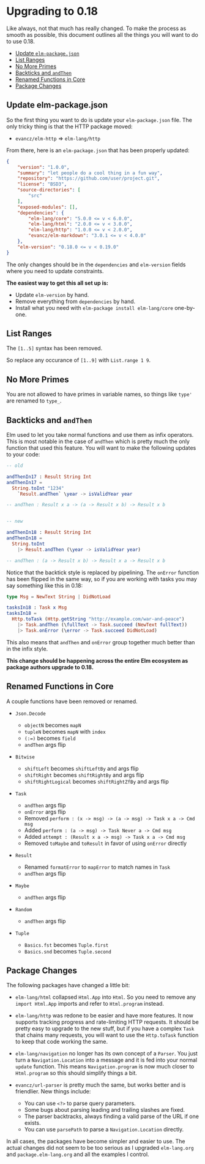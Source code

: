 
# Upgrading to 0.18

Like always, not that much has really changed. To make the process as smooth as possible, this document outlines all the things you will want to do to use 0.18.

  - [Update `elm-package.json`](#update-elm-packagejson)
  - [List Ranges](#list-ranges)
  - [No More Primes](#no-more-primes)
  - [Backticks and `andThen`](#backticks-and-andthen)
  - [Renamed Functions in Core](#renamed-functions-in-core)
  - [Package Changes](#package-changes)


## Update elm-package.json

So the first thing you want to do is update your `elm-package.json` file. The only tricky thing is that the HTTP package moved:

  - `evancz/elm-http` => `elm-lang/http`

From there, here is an `elm-package.json` that has been properly updated:

```json
{
    "version": "1.0.0",
    "summary": "let people do a cool thing in a fun way",
    "repository": "https://github.com/user/project.git",
    "license": "BSD3",
    "source-directories": [
        "src"
    ],
    "exposed-modules": [],
    "dependencies": {
        "elm-lang/core": "5.0.0 <= v < 6.0.0",
        "elm-lang/html": "2.0.0 <= v < 3.0.0",
        "elm-lang/http": "1.0.0 <= v < 2.0.0",
        "evancz/elm-markdown": "3.0.1 <= v < 4.0.0"
    },
    "elm-version": "0.18.0 <= v < 0.19.0"
}
```

The only changes should be in the `dependencies` and `elm-version` fields where you need to update constraints.

**The easiest way to get this all set up is:**

  - Update `elm-version` by hand.
  - Remove everything from `dependencies` by hand.
  - Install what you need with `elm-package install elm-lang/core` one-by-one.


## List Ranges

The `[1..5]` syntax has been removed.

So replace any occurance of `[1..9]` with `List.range 1 9`.


## No More Primes

You are not allowed to have primes in variable names, so things like `type'` are renamed to `type_`.


## Backticks and `andThen`

Elm used to let you take normal functions and use them as infix operators. This is most notable in the case of `andThen` which is pretty much the only function that used this feature. You will want to make the following updates to your code:

```elm
-- old

andThenIn17 : Result String Int
andThenIn17 =
  String.toInt "1234"
    `Result.andThen` \year -> isValidYear year

-- andThen : Result x a -> (a -> Result x b) -> Result x b


-- new

andThenIn18 : Result String Int
andThenIn18 =
  String.toInt
    |> Result.andThen (\year -> isValidYear year)

-- andThen : (a -> Result x b) -> Result x a -> Result x b
```

Notice that the backtick style is replaced by pipelining. The `onError` function has been flipped in the same way, so if you are working with tasks you may say something like this in 0.18:

```elm
type Msg = NewText String | DidNotLoad

tasksIn18 : Task x Msg
tasksIn18 =
  Http.toTask (Http.getString "http://example.com/war-and-peace")
    |> Task.andThen (\fullText -> Task.succeed (NewText fullText))
    |> Task.onError (\error -> Task.succeed DidNotLoad)
```

This also means that `andThen` and `onError` group together much better than in the infix style.

**This change should be happening across the entire Elm ecosystem as package authors upgrade to 0.18.**


## Renamed Functions in Core

A couple functions have been removed or renamed.

  - `Json.Decode`
    - `objectN` becomes `mapN`
    - `tupleN` becomes `mapN` with `index`
    - `(:=)` becomes `field`
    - `andThen` args flip

  - `Bitwise`
    - `shiftLeft` becomes `shiftLeftBy` and args flip
    - `shiftRight` becomes `shiftRightBy` and args flip
    - `shiftRightLogical` becomes `shiftRightZfBy` and args flip

  - `Task`
    - `andThen` args flip
    - `onError` args flip
    - Removed `perform : (x -> msg) -> (a -> msg) -> Task x a -> Cmd msg`
    - Added  `perform : (a -> msg) -> Task Never a -> Cmd msg`
    - Added  `attempt : (Result x a -> msg) -> Task x a -> Cmd msg`
    - Removed `toMaybe` and `toResult` in favor of using `onError` directly

  - `Result`
    - Renamed `formatError` to `mapError` to match names in `Task`
    - `andThen` args flip

  - `Maybe`
    - `andThen` args flip

  - `Random`
    - `andThen` args flip
    
  - `Tuple`
    - `Basics.fst` becomes `Tuple.first`
    - `Basics.snd` becomes `Tuple.second`


## Package Changes

The following packages have changed a little bit:

  - `elm-lang/html` collapsed `Html.App` into `Html`. So you need to remove any `import Html.App` imports and refer to `Html.program` instead.

  - `elm-lang/http` was redone to be easier and have more features. It now supports tracking progress and rate-limiting HTTP requests. It should be pretty easy to upgrade to the new stuff, but if you have a complex `Task` that chains many requests, you will want to use the `Http.toTask` function to keep that code working the same.

  - `elm-lang/navigation` no longer has its own concept of a `Parser`. You just turn a `Navigation.Location` into a message and it is fed into your normal `update` function. This means `Navigation.program` is now much closer to `Html.program` so this should simplify things a bit.

  - `evancz/url-parser` is pretty much the same, but works better and is friendlier. New things include:
    - You can use `<?>` to parse query parameters.
    - Some bugs about parsing leading and trailing slashes are fixed.
    - The parser backtracks, always finding a valid parse of the URL if one exists.
    - You can use `parsePath` to parse a `Navigation.Location` directly.

In all cases, the packages have become simpler and easier to use. The actual changes did not seem to be too serious as I upgraded `elm-lang.org` and `package.elm-lang.org` and all the examples I control.
